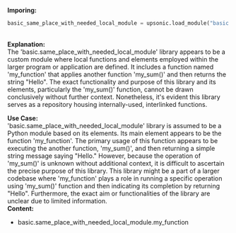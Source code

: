 <b class="custom_code_highlight_green">Imporing:</b><br>
```python
basic_same_place_with_needed_local_module = upsonic.load_module("basic.same_place_with_needed_local_module")
```
<br><b class="custom_code_highlight_green">Explanation:</b><br>The 'basic.same_place_with_needed_local_module' library appears to be a custom module where local functions and elements employed within the larger program or application are defined. It includes a function named 'my_function' that applies another function 'my_sum()' and then returns the string "Hello". The exact functionality and purpose of this library and its elements, particularly the 'my_sum()' function, cannot be drawn conclusively without further context. Nonetheless, it's evident this library serves as a repository housing internally-used, interlinked functions.

<b class="custom_code_highlight_green">Use Case:</b><br>'basic.same_place_with_needed_local_module' library is assumed to be a Python module based on its elements. Its main element appears to be the function 'my_function'. The primary usage of this function appears to be executing the another function, 'my_sum()', and then returning a simple string message saying "Hello." However, because the operation of 'my_sum()' is unknown without additional context, it is difficult to ascertain the precise purpose of this library. This library might be a part of a larger codebase where 'my_function' plays a role in running a specific operation using 'my_sum()' function and then indicating its completion by returning "Hello". Furthermore, the exact aim or functionalities of the library are unclear due to limited information.
<br><b class="custom_code_highlight_green">Content:</b><br>
  - basic.same_place_with_needed_local_module.my_function
